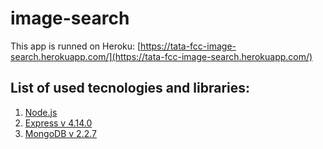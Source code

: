 # image-search
This app is runned on Heroku: [https://tata-fcc-image-search.herokuapp.com/](https://tata-fcc-image-search.herokuapp.com/)

## List of used tecnologies and libraries:
1. [Node.js](https://nodejs.org/)
1. [Express v 4.14.0](https://expressjs.com/)
1. [MongoDB v 2.2.7](https://www.mongodb.com/)